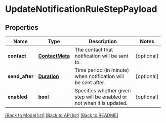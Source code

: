 # UpdateNotificationRuleStepPayload

## Properties
Name | Type | Description | Notes
------------ | ------------- | ------------- | -------------
**contact** | [**ContactMeta**](ContactMeta.md) | The contact that notification will be sent to. | [optional] 
**send_after** | [**Duration**](Duration.md) | Time period (in minute) when notification will be sent after. | [optional] 
**enabled** | **bool** | Specifies whether given step will be enabled or not when it is updated. | [optional] 

[[Back to Model list]](../README.md#documentation-for-models) [[Back to API list]](../README.md#documentation-for-api-endpoints) [[Back to README]](../README.md)


